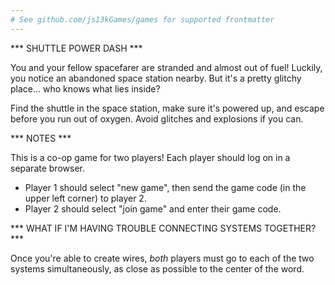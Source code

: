 ```yaml
---
# See github.com/js13kGames/games for supported frontmatter
---
```

*** SHUTTLE POWER DASH ***

You and your fellow spacefarer are stranded and almost out of fuel! Luckily, you notice an abandoned space station nearby. But it's a pretty glitchy place... who knows what lies inside?

Find the shuttle in the space station, make sure it's powered up, and escape before you run out of oxygen. Avoid glitches and explosions if you can.

*** NOTES ***

This is a co-op game for two players! Each player should log on in a separate browser.

- Player 1 should select "new game", then send the game code (in the upper left corner) to player 2.
- Player 2 should select "join game" and enter their game code.

*** WHAT IF I'M HAVING TROUBLE CONNECTING SYSTEMS TOGETHER? ***

Once you're able to create wires, *both* players must go to each of the two systems simultaneously, as close as possible to the center of the word.